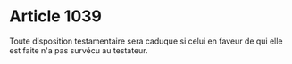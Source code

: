 # Article 1039

Toute disposition testamentaire sera caduque si celui en faveur de qui elle est faite n'a pas survécu au testateur.